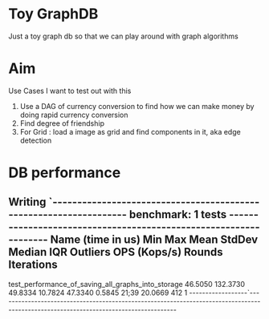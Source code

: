 # Toy GraphDB

Just a toy graph db so that we can play around with graph algorithms 

# Aim

Use Cases I want to test out with this
1. Use a DAG of currency conversion to find how we can make money by doing rapid currency conversion
2. Find degree of friendship
3. For Grid : load a image as grid and find components in it, aka edge detection

# DB performance

Writing
`------------------------------------------------------------------ benchmark: 1 tests -----------------------------------------------------------------
Name (time in us)                                          Min       Max     Mean   StdDev   Median     IQR  Outliers  OPS (Kops/s)  Rounds  Iterations
-------------------------------------------------------------------------------------------------------------------------------------------------------
test_performance_of_saving_all_graphs_into_storage     46.5050  132.3730  49.8334  10.7824  47.3340  0.5845     21;39       20.0669     412           1
------------------`-------------------------------------------------------------------------------------------------------------------------------------